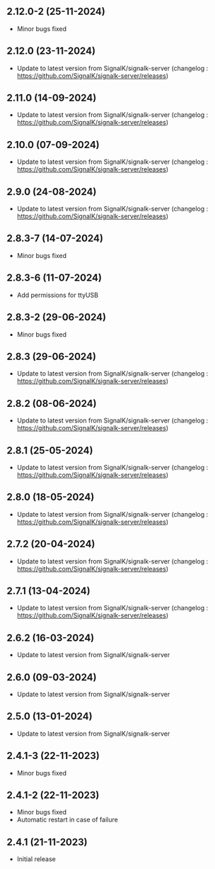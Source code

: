 ## 2.12.0-2 (25-11-2024)
- Minor bugs fixed

## 2.12.0 (23-11-2024)
- Update to latest version from SignalK/signalk-server (changelog : https://github.com/SignalK/signalk-server/releases)

## 2.11.0 (14-09-2024)
- Update to latest version from SignalK/signalk-server (changelog : https://github.com/SignalK/signalk-server/releases)

## 2.10.0 (07-09-2024)
- Update to latest version from SignalK/signalk-server (changelog : https://github.com/SignalK/signalk-server/releases)

## 2.9.0 (24-08-2024)
- Update to latest version from SignalK/signalk-server (changelog : https://github.com/SignalK/signalk-server/releases)
## 2.8.3-7 (14-07-2024)
- Minor bugs fixed
## 2.8.3-6 (11-07-2024)
- Add permissions for ttyUSB

## 2.8.3-2 (29-06-2024)
- Minor bugs fixed

## 2.8.3 (29-06-2024)
- Update to latest version from SignalK/signalk-server (changelog : https://github.com/SignalK/signalk-server/releases)

## 2.8.2 (08-06-2024)
- Update to latest version from SignalK/signalk-server (changelog : https://github.com/SignalK/signalk-server/releases)

## 2.8.1 (25-05-2024)
- Update to latest version from SignalK/signalk-server (changelog : https://github.com/SignalK/signalk-server/releases)

## 2.8.0 (18-05-2024)
- Update to latest version from SignalK/signalk-server (changelog : https://github.com/SignalK/signalk-server/releases)

## 2.7.2 (20-04-2024)
- Update to latest version from SignalK/signalk-server (changelog : https://github.com/SignalK/signalk-server/releases)

## 2.7.1 (13-04-2024)
- Update to latest version from SignalK/signalk-server (changelog : https://github.com/SignalK/signalk-server/releases)

## 2.6.2 (16-03-2024)
- Update to latest version from SignalK/signalk-server

## 2.6.0 (09-03-2024)

- Update to latest version from SignalK/signalk-server

## 2.5.0 (13-01-2024)

- Update to latest version from SignalK/signalk-server
## 2.4.1-3 (22-11-2023)

- Minor bugs fixed
## 2.4.1-2 (22-11-2023)

- Minor bugs fixed
- Automatic restart in case of failure

## 2.4.1 (21-11-2023)

- Initial release
